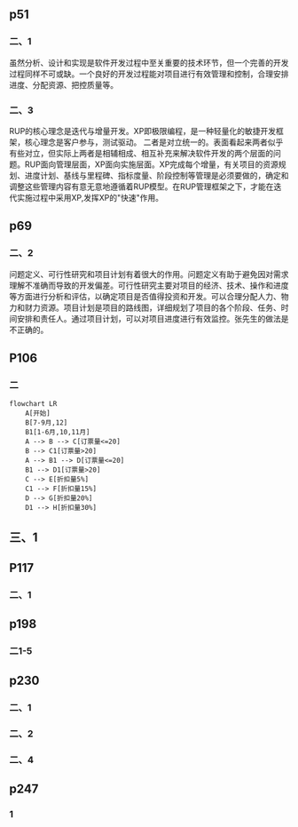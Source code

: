 ## p51
### 二、1

虽然分析、设计和实现是软件开发过程中至关重要的技术环节，但一个完善的开发过程同样不可或缺。一个良好的开发过程能对项目进行有效管理和控制，合理安排进度、分配资源、把控质量等。
### 二、3

RUP的核心理念是迭代与增量开发。XP即极限编程，是一种轻量化的敏捷开发框架，核心理念是客户参与，测试驱动。
二者是对立统一的。表面看起来两者似乎有些对立，但实际上两者是相辅相成、相互补充来解决软件开发的两个层面的问题。RUP面向管理层面，XP面向实施层面。XP完成每个增量，有关项目的资源规划、进度计划、基线与里程碑、指标度量、阶段控制等管理是必须要做的，确定和调整这些管理内容有意无意地遵循着RUP模型。在RUP管理框架之下，才能在迭代实施过程中采用XP,发挥XP的"快速"作用。
## p69
### 二、2
问题定义、可行性研究和项目计划有着很大的作用。问题定义有助于避免因对需求理解不准确而导致的开发偏差。可行性研究主要对项目的经济、技术、操作和进度等方面进行分析和评估，以确定项目是否值得投资和开发。可以合理分配人力、物力和财力资源。项目计划是项目的路线图，详细规划了项目的各个阶段、任务、时间安排和责任人。通过项目计划，可以对项目进度进行有效监控。张先生的做法是不正确的。
## P106
### 二
``` mermaid
flowchart LR
    A[开始]
    B[7-9月,12]
    B1[1-6月,10,11月]
    A --> B --> C[订票量<=20]
    B --> C1[订票量>20]
    A --> B1 --> D[订票量<=20]
    B1 --> D1[订票量>20]
    C --> E[折扣量5%]
    C1 --> F[折扣量15%]
    D --> G[折扣量20%]
    D1 --> H[折扣量30%]
```
## 三、1

## P117
### 二、1
## p198
### 二1-5
## p230
### 二、1
### 二、2
### 二、4
## p247
### 1